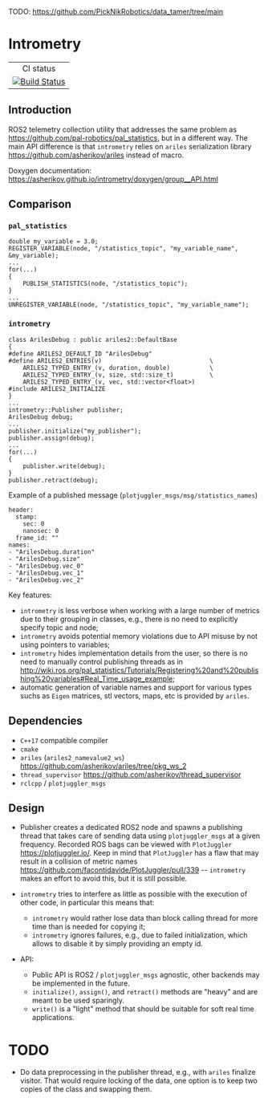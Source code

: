 TODO: https://github.com/PickNikRobotics/data_tamer/tree/main

Intrometry
==========

<table>
  <tr>
    <td align="center">
        CI status
    </td>
  </tr>
  <tr>
    <td align="center">
        <a href="https://github.com/asherikov/intrometry/actions/workflows/main.yml">
        <img src="https://github.com/asherikov/intrometry/actions/workflows/main.yml/badge.svg" alt="Build Status">
        </a>
    </td>
  </tr>
</table>


Introduction
------------

ROS2 telemetry collection utility that addresses the same problem as
<https://github.com/pal-robotics/pal_statistics>, but in a different way. The
main API difference is that `intrometry` relies on `ariles` serialization
library <https://github.com/asherikov/ariles> instead of macro.

Doxygen documentation: <https://asherikov.github.io/intrometry/doxygen/group__API.html>


Comparison
----------

### `pal_statistics`
```
double my_variable = 3.0;
REGISTER_VARIABLE(node, "/statistics_topic", "my_variable_name", &my_variable);
...
for(...)
{
    PUBLISH_STATISTICS(node, "/statistics_topic");
}
...
UNREGISTER_VARIABLE(node, "/statistics_topic", "my_variable_name");
```

### `intrometry`
```
class ArilesDebug : public ariles2::DefaultBase
{
#define ARILES2_DEFAULT_ID "ArilesDebug"
#define ARILES2_ENTRIES(v)                              \
    ARILES2_TYPED_ENTRY_(v, duration, double)           \
    ARILES2_TYPED_ENTRY_(v, size, std::size_t)          \
    ARILES2_TYPED_ENTRY_(v, vec, std::vector<float>)
#include ARILES2_INITIALIZE
}
...
intrometry::Publisher publisher;
ArilesDebug debug;
...
publisher.initialize("my_publisher");
publisher.assign(debug);
...
for(...)
{
    publisher.write(debug);
}
publisher.retract(debug);
```

Example of a published message (`plotjuggler_msgs/msg/statistics_names`)
```
header:
  stamp:
    sec: 0
    nanosec: 0
  frame_id: ""
names:
- "ArilesDebug.duration"
- "ArilesDebug.size"
- "ArilesDebug.vec_0"
- "ArilesDebug.vec_1"
- "ArilesDebug.vec_2"
```

Key features:

- `intrometry` is less verbose when working with a large number of metrics due
  to their grouping in classes, e.g., there is no need to explicitly specify
  topic and node;
- `intrometry` avoids potential memory violations due to API misuse by not
  using pointers to variables;
- `intrometry` hides implementation details from the user, so there is no need
  to manually control publishing threads as in
  <http://wiki.ros.org/pal_statistics/Tutorials/Registering%20and%20publishing%20variables#Real_Time_usage_example>;
- automatic generation of variable names and support for various types suchs as
  `Eigen` matrices, stl vectors, maps, etc is provided by `ariles`.


Dependencies
------------

- `C++17` compatible compiler
- `cmake`
- `ariles` (`ariles2_namevalue2_ws`) <https://github.com/asherikov/ariles/tree/pkg_ws_2>
- `thread_supervisor` <https://github.com/asherikov/thread_supervisor>
- `rclcpp` / `plotjuggler_msgs`


Design
------

- Publisher creates a dedicated ROS2 node and spawns a publishing thread that
  takes care of sending data using `plotjuggler_msgs` at a given frequency.
  Recorded ROS bags can be viewed with `PlotJuggler` <https://plotjuggler.io/>.
  Keep in mind that `PlotJuggler` has a flaw that may result in a collision of
  metric names <https://github.com/facontidavide/PlotJuggler/pull/339> --
  `intrometry` makes an effort to avoid this, but it is still possible.

- `intrometry` tries to interfere as little as possible with the execution of
  other code, in particular this means that:
    - `intrometry` would rather lose data than block calling thread for more
      time than is needed for copying it;
    - `intrometry` ignores failures, e.g., due to failed initialization, which
      allows to disable it by simply providing an empty id.

- API:
    - Public API is ROS2 / `plotjuggler_msgs` agnostic, other backends may
      be implemented in the future.
    - `initialize()`, `assign()`, and `retract()` methods are "heavy" and are
      meant to be used sparingly.
    - `write()` is a "light" method that should be suitable for soft real time
      applications.

TODO
====

- Do data preprocessing in the publisher thread, e.g., with `ariles` finalize
  visitor. That would require locking of the data, one option is to keep two
  copies of the class and swapping them.
